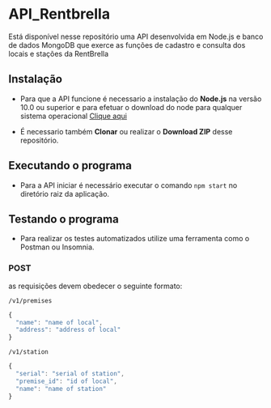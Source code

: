 # API_Rentbrella
Está disponível nesse repositório uma API desenvolvida em Node.js e banco de dados MongoDB que exerce as funções de cadastro e consulta dos locais e stações da RentBrella 


## Instalação
* Para que a API funcione é necessario a instalação do **Node.js** na versão 10.0 ou superior e
  para efetuar o download do node para qualquer sistema operacional [Clique aqui](https://nodejs.org/en/download/)

* É necessario também **Clonar** ou realizar o **Download ZIP** desse repositório.


## Executando o programa
* Para a API iniciar é necessário executar o comando ```npm start``` no diretório raiz da aplicação.


## Testando o programa
* Para realizar os testes automatizados utilize uma ferramenta como o Postman ou Insomnia.

### POST
as requisições devem obedecer o seguinte formato:

```/v1/premises```

```js
{
  "name": "name of local",
  "address": "address of local"
}
```



```/v1/station```

```js
{
  "serial": "serial of station",
  "premise_id": "id of local",
  "name": "name of station"
}
```
